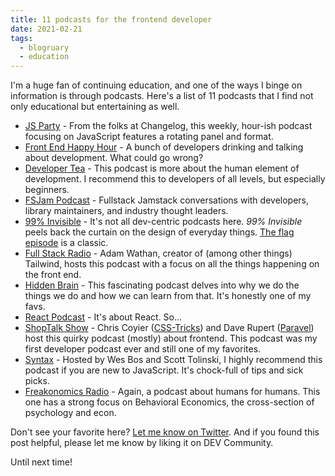 ```yaml
---
title: 11 podcasts for the frontend developer
date: 2021-02-21
tags: 
  - blogruary
  - education
---
```


I'm a huge fan of continuing education, and one of the ways I binge on information is through podcasts. Here's a list of 11 podcasts that I find not only educational but entertaining as well.

- [JS Party](https://changelog.com/jsparty) - From the folks at Changelog, this weekly, hour-ish podcast focusing on JavaScript features a rotating panel and format.
- [Front End Happy Hour](https://frontendhappyhour.com) - A bunch of developers drinking and talking about development. What could go wrong?
- [Developer Tea](https://spec.fm/podcasts/developer-tea) - This podcast is more about the human element of development. I recommend this to developers of all levels, but especially beginners.
- [FSJam Podcast](https://fsjam.org) - Fullstack Jamstack conversations with developers, library maintainers, and industry thought leaders.
- [99% Invisible](https://99percentinvisible.org) - It's not all dev-centric podcasts here. *99% Invisible* peels back the curtain on the design of everyday things. [The flag episode](https://99percentinvisible.org/episode/episode-06-99-symbolic/) is a classic.
- [Full Stack Radio](https://fullstackradio.com) - Adam Wathan, creator of (among other things) Tailwind, hosts this podcast with a focus on all the things happening on the front end.
- [Hidden Brain](https://hiddenbrain.org) - This fascinating podcast delves into why we do the things we do and how we can learn from that. It's honestly one of my favs.
- [React Podcast](https://reactpodcast.com) - It's about React. So...
- [ShopTalk Show](https://shoptalkshow.com) - Chris Coyier ([CSS-Tricks](https://css-tricks.com)) and Dave Rupert ([Paravel](https://paravelinc.com)) host this quirky podcast (mostly) about frontend. This podcast was my first developer podcast ever and still one of my favorites.
- [Syntax](https://syntax.fm) - Hosted by Wes Bos and Scott Tolinski, I highly recommend this podcast if you are new to JavaScript. It's chock-full of tips and sick picks.
- [Freakonomics Radio](https://freakonomics.com/archive/) - Again, a podcast about humans for humans. This one has a strong focus on Behavioral Economics, the cross-section of psychology and econ.

Don't see your favorite here? [Let me know on Twitter](https://twitter.com/therealboone). And if you found this post helpful, please let me know by liking it on DEV Community.

Until next time!